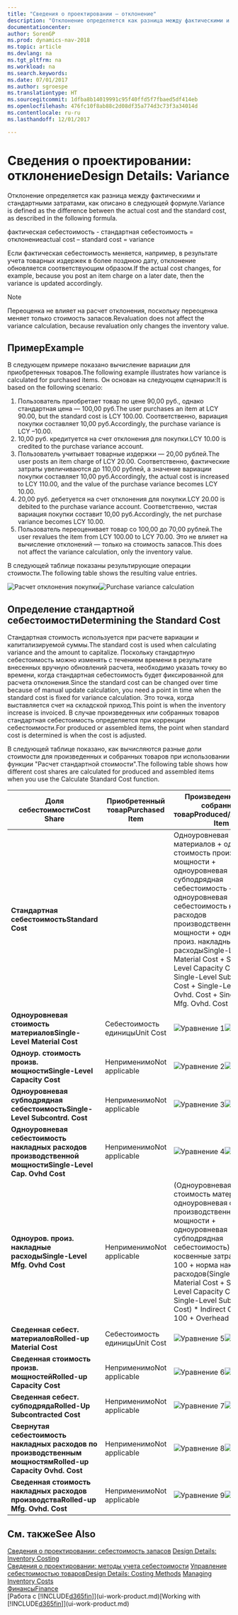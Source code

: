 ```yaml
---
title: "Сведения о проектировании — отклонение"
description: "Отклонение определяется как разница между фактическими и стандартными затратами, как описано в следующей формуле."
documentationcenter: 
author: SorenGP
ms.prod: dynamics-nav-2018
ms.topic: article
ms.devlang: na
ms.tgt_pltfrm: na
ms.workload: na
ms.search.keywords: 
ms.date: 07/01/2017
ms.author: sgroespe
ms.translationtype: HT
ms.sourcegitcommit: 1dfba8b14019991c95f40ffd5f7fbaed5df414eb
ms.openlocfilehash: 476fc10f8ab88c2d08df35a774d3c73f3a34014d
ms.contentlocale: ru-ru
ms.lasthandoff: 12/01/2017

---
```

# <a name="design-details-variance"></a><span data-ttu-id="4ffc5-103">Сведения о проектировании: отклонение</span><span class="sxs-lookup"><span data-stu-id="4ffc5-103">Design Details: Variance</span></span>
<span data-ttu-id="4ffc5-104">Отклонение определяется как разница между фактическими и стандартными затратами, как описано в следующей формуле.</span><span class="sxs-lookup"><span data-stu-id="4ffc5-104">Variance is defined as the difference between the actual cost and the standard cost, as described in the following formula.</span></span>  

 <span data-ttu-id="4ffc5-105">фактическая себестоимость - стандартная себестоимость = отклонение</span><span class="sxs-lookup"><span data-stu-id="4ffc5-105">actual cost – standard cost = variance</span></span>  

 <span data-ttu-id="4ffc5-106">Если фактическая себестоимость меняется, например, в результате учета товарных издержек в более позднюю дату, отклонение обновляется соответствующим образом.</span><span class="sxs-lookup"><span data-stu-id="4ffc5-106">If the actual cost changes, for example, because you post an item charge on a later date, then the variance is updated accordingly.</span></span>  

> [!NOTE]  
>  <span data-ttu-id="4ffc5-107">Переоценка не влияет на расчет отклонения, поскольку переоценка меняет только стоимость запасов.</span><span class="sxs-lookup"><span data-stu-id="4ffc5-107">Revaluation does not affect the variance calculation, because revaluation only changes the inventory value.</span></span>  

## <a name="example"></a><span data-ttu-id="4ffc5-108">Пример</span><span class="sxs-lookup"><span data-stu-id="4ffc5-108">Example</span></span>  
 <span data-ttu-id="4ffc5-109">В следующем примере показано вычисление вариации для приобретенных товаров.</span><span class="sxs-lookup"><span data-stu-id="4ffc5-109">The following example illustrates how variance is calculated for purchased items.</span></span> <span data-ttu-id="4ffc5-110">Он основан на следующем сценарии:</span><span class="sxs-lookup"><span data-stu-id="4ffc5-110">It is based on the following scenario:</span></span>  

1.  <span data-ttu-id="4ffc5-111">Пользователь приобретает товар по цене 90,00 руб., однако стандартная цена — 100,00 руб.</span><span class="sxs-lookup"><span data-stu-id="4ffc5-111">The user purchases an item at LCY 90.00, but the standard cost is LCY 100.00.</span></span> <span data-ttu-id="4ffc5-112">Соответственно, вариация покупки составляет 10,00 руб.</span><span class="sxs-lookup"><span data-stu-id="4ffc5-112">Accordingly, the purchase variance is LCY –10.00.</span></span>  
2.  <span data-ttu-id="4ffc5-113">10,00 руб. кредитуется на счет отклонения для покупки.</span><span class="sxs-lookup"><span data-stu-id="4ffc5-113">LCY 10.00 is credited to the purchase variance account.</span></span>  
3.  <span data-ttu-id="4ffc5-114">Пользователь учитывает товарные издержки — 20,00 рублей.</span><span class="sxs-lookup"><span data-stu-id="4ffc5-114">The user posts an item charge of LCY 20.00.</span></span> <span data-ttu-id="4ffc5-115">Соответственно, фактические затраты увеличиваются до 110,00 рублей, а значение вариации покупки составляет 10,00 руб.</span><span class="sxs-lookup"><span data-stu-id="4ffc5-115">Accordingly, the actual cost is increased to LCY 110.00, and the value of the purchase variance becomes LCY 10.00.</span></span>  
4.  <span data-ttu-id="4ffc5-116">20,00 руб. дебетуется на счет отклонения для покупки.</span><span class="sxs-lookup"><span data-stu-id="4ffc5-116">LCY 20.00 is debited to the purchase variance account.</span></span> <span data-ttu-id="4ffc5-117">Соответственно, чистая вариация покупки составит 10,00 руб.</span><span class="sxs-lookup"><span data-stu-id="4ffc5-117">Accordingly, the net purchase variance becomes LCY 10.00.</span></span>  
5.  <span data-ttu-id="4ffc5-118">Пользователь переоценивает товар со 100,00 до 70,00 рублей.</span><span class="sxs-lookup"><span data-stu-id="4ffc5-118">The user revalues the item from LCY 100.00 to LCY 70.00.</span></span> <span data-ttu-id="4ffc5-119">Это не влияет на вычисление отклонений — только на стоимость запасов.</span><span class="sxs-lookup"><span data-stu-id="4ffc5-119">This does not affect the variance calculation, only the inventory value.</span></span>  

 <span data-ttu-id="4ffc5-120">В следующей таблице показаны результирующие операции стоимости.</span><span class="sxs-lookup"><span data-stu-id="4ffc5-120">The following table shows the resulting value entries.</span></span>  

 <span data-ttu-id="4ffc5-121">![Расчет отклонения покупки](media/design_details_inventory_costing_11_purchase_variance.png "design_details_inventory_costing_11_purchase_variance")</span><span class="sxs-lookup"><span data-stu-id="4ffc5-121">![Purchase variance calculation](media/design_details_inventory_costing_11_purchase_variance.png "design_details_inventory_costing_11_purchase_variance")</span></span>  

## <a name="determining-the-standard-cost"></a><span data-ttu-id="4ffc5-122">Определение стандартной себестоимости</span><span class="sxs-lookup"><span data-stu-id="4ffc5-122">Determining the Standard Cost</span></span>  
 <span data-ttu-id="4ffc5-123">Стандартная стоимость используется при расчете вариации и капитализируемой суммы.</span><span class="sxs-lookup"><span data-stu-id="4ffc5-123">The standard cost is used when calculating variance and the amount to capitalize.</span></span> <span data-ttu-id="4ffc5-124">Поскольку стандартную себестоимость можно изменять с течением времени в результате внесенных вручную обновлений расчета, необходимо указать точку во времени, когда стандартная себестоимость будет фиксированной для расчета отклонения.</span><span class="sxs-lookup"><span data-stu-id="4ffc5-124">Since the standard cost can be changed over time because of manual update calculation, you need a point in time when the standard cost is fixed for variance calculation.</span></span> <span data-ttu-id="4ffc5-125">Это точка, когда выставляется счет на складской приход.</span><span class="sxs-lookup"><span data-stu-id="4ffc5-125">This point is when the inventory increase is invoiced.</span></span> <span data-ttu-id="4ffc5-126">В случае произведенных или собранных товаров стандартная себестоимость определяется при коррекции себестоимости.</span><span class="sxs-lookup"><span data-stu-id="4ffc5-126">For produced or assembled items, the point when standard cost is determined is when the cost is adjusted.</span></span>  

 <span data-ttu-id="4ffc5-127">В следующей таблице показано, как вычисляются разные доли стоимости для произведенных и собранных товаров при использовании функции "Расчет стандартной стоимости".</span><span class="sxs-lookup"><span data-stu-id="4ffc5-127">The following table shows how different cost shares are calculated for produced and assembled items when you use the Calculate Standard Cost function.</span></span>  

|<span data-ttu-id="4ffc5-128">Доля себестоимости</span><span class="sxs-lookup"><span data-stu-id="4ffc5-128">Cost Share</span></span>|<span data-ttu-id="4ffc5-129">Приобретенный товар</span><span class="sxs-lookup"><span data-stu-id="4ffc5-129">Purchased Item</span></span>|<span data-ttu-id="4ffc5-130">Произведенный или собранный товар</span><span class="sxs-lookup"><span data-stu-id="4ffc5-130">Produced/Assembled Item</span></span>|  
|----------------|--------------------|------------------------------|  
|<span data-ttu-id="4ffc5-131">**Стандартная себестоимость**</span><span class="sxs-lookup"><span data-stu-id="4ffc5-131">**Standard Cost**</span></span>||<span data-ttu-id="4ffc5-132">Одноуровневая стоимость материалов + одноур. стоимость произв. мощности + одноуровневая субподрядная себестоимость + одноуровневая себестоимость накладных расходов производственной мощности + одноуров. произ. накладные расходы</span><span class="sxs-lookup"><span data-stu-id="4ffc5-132">Single-Level Material Cost + Single-Level Capacity Cost + Single-Level Subcontrd. Cost + Single-Level Cap. Ovhd. Cost + Single-Level Mfg. Ovhd. Cost</span></span>|  
|<span data-ttu-id="4ffc5-133">**Одноуровневая стоимость материалов**</span><span class="sxs-lookup"><span data-stu-id="4ffc5-133">**Single-Level Material Cost**</span></span>|<span data-ttu-id="4ffc5-134">Себестоимость единицы</span><span class="sxs-lookup"><span data-stu-id="4ffc5-134">Unit Cost</span></span>|<span data-ttu-id="4ffc5-135">![Уравнение 1](media/design_details_inventory_costing_11_equation_1.png "design_details_inventory_costing_11_equation_1")</span><span class="sxs-lookup"><span data-stu-id="4ffc5-135">![Equation 1](media/design_details_inventory_costing_11_equation_1.png "design_details_inventory_costing_11_equation_1")</span></span>|  
|<span data-ttu-id="4ffc5-136">**Одноур. стоимость произв. мощности**</span><span class="sxs-lookup"><span data-stu-id="4ffc5-136">**Single-Level Capacity Cost**</span></span>|<span data-ttu-id="4ffc5-137">Неприменимо</span><span class="sxs-lookup"><span data-stu-id="4ffc5-137">Not applicable</span></span>|<span data-ttu-id="4ffc5-138">![Уравнение 2](media/design_details_inventory_costing_11_equation_2.png "design_details_inventory_costing_11_equation_2")</span><span class="sxs-lookup"><span data-stu-id="4ffc5-138">![Equation 2](media/design_details_inventory_costing_11_equation_2.png "design_details_inventory_costing_11_equation_2")</span></span>|  
|<span data-ttu-id="4ffc5-139">**Одноуровневая субподрядная себестоимость**</span><span class="sxs-lookup"><span data-stu-id="4ffc5-139">**Single-Level Subcontrd. Cost**</span></span>|<span data-ttu-id="4ffc5-140">Неприменимо</span><span class="sxs-lookup"><span data-stu-id="4ffc5-140">Not applicable</span></span>|<span data-ttu-id="4ffc5-141">![Уравнение 3](media/design_details_inventory_costing_11_equation_3.png "design_details_inventory_costing_11_equation_3")</span><span class="sxs-lookup"><span data-stu-id="4ffc5-141">![Equation 3](media/design_details_inventory_costing_11_equation_3.png "design_details_inventory_costing_11_equation_3")</span></span>|  
|<span data-ttu-id="4ffc5-142">**Одноуровневая себестоимость накладных расходов производственной мощности**</span><span class="sxs-lookup"><span data-stu-id="4ffc5-142">**Single-Level Cap. Ovhd Cost**</span></span>|<span data-ttu-id="4ffc5-143">Неприменимо</span><span class="sxs-lookup"><span data-stu-id="4ffc5-143">Not applicable</span></span>|<span data-ttu-id="4ffc5-144">![Уравнение 4](media/design_details_inventory_costing_11_equation_4.png "design_details_inventory_costing_11_equation_4")</span><span class="sxs-lookup"><span data-stu-id="4ffc5-144">![Equation 4](media/design_details_inventory_costing_11_equation_4.png "design_details_inventory_costing_11_equation_4")</span></span>|  
|<span data-ttu-id="4ffc5-145">**Одноуров. произ. накладные расходы**</span><span class="sxs-lookup"><span data-stu-id="4ffc5-145">**Single-Level Mfg. Ovhd Cost**</span></span>|<span data-ttu-id="4ffc5-146">Неприменимо</span><span class="sxs-lookup"><span data-stu-id="4ffc5-146">Not applicable</span></span>|<span data-ttu-id="4ffc5-147">(Одноуровневая стоимость материалов + одноуровневая стоимость производственной мощности + одноуровневая субподрядная себестоимость) * косвенные затраты % / 100 + норма накладных расходов</span><span class="sxs-lookup"><span data-stu-id="4ffc5-147">(Single-Level Material Cost + Single-Level Capacity Cost + Single-Level Subcontrd. Cost) * Indirect Cost % / 100 + Overhead Rate</span></span>|  
|<span data-ttu-id="4ffc5-148">**Сведенная себест. материалов**</span><span class="sxs-lookup"><span data-stu-id="4ffc5-148">**Rolled-up Material Cost**</span></span>|<span data-ttu-id="4ffc5-149">Себестоимость единицы</span><span class="sxs-lookup"><span data-stu-id="4ffc5-149">Unit Cost</span></span>|<span data-ttu-id="4ffc5-150">![Уравнение 5](media/design_details_inventory_costing_11_equation_5.png "design_details_inventory_costing_11_equation_5")</span><span class="sxs-lookup"><span data-stu-id="4ffc5-150">![Equation 5](media/design_details_inventory_costing_11_equation_5.png "design_details_inventory_costing_11_equation_5")</span></span>|  
|<span data-ttu-id="4ffc5-151">**Сведенная стоимость произв. мощностей**</span><span class="sxs-lookup"><span data-stu-id="4ffc5-151">**Rolled-up Capacity Cost**</span></span>|<span data-ttu-id="4ffc5-152">Неприменимо</span><span class="sxs-lookup"><span data-stu-id="4ffc5-152">Not applicable</span></span>|<span data-ttu-id="4ffc5-153">![Уравнение 6](media/design_details_inventory_costing_11_equation_6.png "design_details_inventory_costing_11_equation_6")</span><span class="sxs-lookup"><span data-stu-id="4ffc5-153">![Equation 6](media/design_details_inventory_costing_11_equation_6.png "design_details_inventory_costing_11_equation_6")</span></span>|  
|<span data-ttu-id="4ffc5-154">**Сведенная себест. субподряда**</span><span class="sxs-lookup"><span data-stu-id="4ffc5-154">**Rolled-Up Subcontracted Cost**</span></span>|<span data-ttu-id="4ffc5-155">Неприменимо</span><span class="sxs-lookup"><span data-stu-id="4ffc5-155">Not applicable</span></span>|<span data-ttu-id="4ffc5-156">![Уравнение 7](media/design_details_inventory_costing_11_equation_7.png "design_details_inventory_costing_11_equation_7")</span><span class="sxs-lookup"><span data-stu-id="4ffc5-156">![Equation 7](media/design_details_inventory_costing_11_equation_7.png "design_details_inventory_costing_11_equation_7")</span></span>|  
|<span data-ttu-id="4ffc5-157">**Свернутая себестоимость накладных расходов по производственным мощностям**</span><span class="sxs-lookup"><span data-stu-id="4ffc5-157">**Rolled-up Capacity Ovhd. Cost**</span></span>|<span data-ttu-id="4ffc5-158">Неприменимо</span><span class="sxs-lookup"><span data-stu-id="4ffc5-158">Not applicable</span></span>|<span data-ttu-id="4ffc5-159">![Уравнение 8](media/design_details_inventory_costing_11_equation_8.png "design_details_inventory_costing_11_equation_8")</span><span class="sxs-lookup"><span data-stu-id="4ffc5-159">![Equation 8](media/design_details_inventory_costing_11_equation_8.png "design_details_inventory_costing_11_equation_8")</span></span>|  
|<span data-ttu-id="4ffc5-160">**Сведенная стоимость накладных расходов производства**</span><span class="sxs-lookup"><span data-stu-id="4ffc5-160">**Rolled-up Mfg. Ovhd. Cost**</span></span>|<span data-ttu-id="4ffc5-161">Неприменимо</span><span class="sxs-lookup"><span data-stu-id="4ffc5-161">Not applicable</span></span>|<span data-ttu-id="4ffc5-162">![Уравнение 9](media/design_details_inventory_costing_11_equation_9.png "design_details_inventory_costing_11_equation_9")</span><span class="sxs-lookup"><span data-stu-id="4ffc5-162">![Equation 9](media/design_details_inventory_costing_11_equation_9.png "design_details_inventory_costing_11_equation_9")</span></span>|  

## <a name="see-also"></a><span data-ttu-id="4ffc5-163">См. также</span><span class="sxs-lookup"><span data-stu-id="4ffc5-163">See Also</span></span>  
 <span data-ttu-id="4ffc5-164">[Сведения о проектировании: себестоимость запасов](design-details-inventory-costing.md) </span><span class="sxs-lookup"><span data-stu-id="4ffc5-164">[Design Details: Inventory Costing](design-details-inventory-costing.md) </span></span>  
 <span data-ttu-id="4ffc5-165">[Сведения о проектировании: методы учета себестоимости](design-details-costing-methods.md) [Управление себестоимостью товаров](finance-manage-inventory-costs.md)</span><span class="sxs-lookup"><span data-stu-id="4ffc5-165">[Design Details: Costing Methods](design-details-costing-methods.md) [Managing Inventory Costs](finance-manage-inventory-costs.md)</span></span>  
 [<span data-ttu-id="4ffc5-166">Финансы</span><span class="sxs-lookup"><span data-stu-id="4ffc5-166">Finance</span></span>](finance.md)  
 <span data-ttu-id="4ffc5-167">[Работа с [!INCLUDE[d365fin](includes/d365fin_md.md)]](ui-work-product.md)</span><span class="sxs-lookup"><span data-stu-id="4ffc5-167">[Working with [!INCLUDE[d365fin](includes/d365fin_md.md)]](ui-work-product.md)</span></span>

